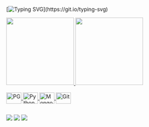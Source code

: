 <!-- titulo animado -->
[![Typing SVG](https://readme-typing-svg.herokuapp.com?font=Fira+Code&pause=1000&width=435&lines=Ol%C3%A1!+Bem+vindo+ao+meu+perfil!)](https://git.io/typing-svg)

<div>
  <a href="https://github.com/viniciussalvador0">
  <img height="180em" src="https://github-readme-stats.vercel.app/api?username=viniciussalvador0&show_icons=true&theme=dark&include_all_commits=true&count_private=true"/>
  <img height="180em" src="https://github-readme-stats.vercel.app/api/top-langs/?username=viniciussalvador0&layout=compact&langs_count=7&theme=dark"/>
</div>
<div style="display: inline_block"><br>
  <img align="center" alt="PG" height="30" width="40" src="https://img.icons8.com/color/344/postgreesql.svg">
  <img align="center" alt="Python" height="30" width="40" src="https://cdn.jsdelivr.net/gh/devicons/devicon/icons/python/python-original.svg">
  <img align="center" alt="Mongo" height="30" width="40" src="https://cdn.jsdelivr.net/gh/devicons/devicon/icons/mongodb/mongodb-original.svg">
  <img align="center" alt="Git" height="30" width="40" src="https://cdn.jsdelivr.net/gh/devicons/devicon/icons/git/git-original.svg">
</div>
 
##
  
<div> 
  <a href = "https://cursos.alura.com.br/user/viniciussalvador05" target="blank"><img src="https://img.shields.io/badge/-Alura-blue?style=for-the-badge&logo=#EF2D5E" target="_blank"></a>
  <a href = "mailto:viniciussalvador05@gmail.com"><img src="https://img.shields.io/badge/-Gmail-%23333?style=for-the-badge&logo=gmail&logoColor=redtarget=blank"></a>
  <a href = "https://www.linkedin.com/in/vinícius-salvador-1264551a3" target="_blank"><img src="https://img.shields.io/badge/-LinkedIn-%230077B5?style=for-the-badge&logo=linkedin&logoColor=white" target="_blank"></a> 
</div>
